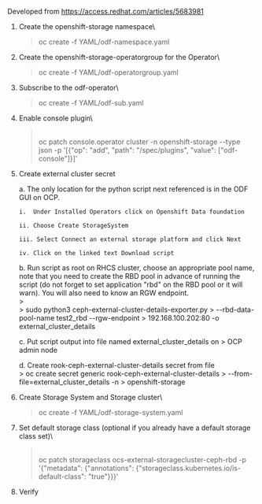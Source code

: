 Developed from <https://access.redhat.com/articles/5683981>

1.  Create the openshift-storage namespace\
    > oc create -f YAML/odf-namespace.yaml

2.  Create the openshift-storage-operatorgroup for the Operator\
    > oc create -f YAML/odf-operatorgroup.yaml

3.  Subscribe to the odf-operator\
    > oc create -f YAML/odf-sub.yaml

4.  Enable console plugin\
    > \
    > oc patch console.operator cluster -n openshift-storage \--type
    > json -p \'\[{\"op\": \"add\", \"path\": \"/spec/plugins\",
    > \"value\": \[\"odf-console\"\]}\]\'

5.  Create external cluster secret

    a.  The only location for the python script next referenced is in
        the ODF GUI on OCP.

        i.  Under Installed Operators click on Openshift Data foundation

        ii. Choose Create StorageSystem

        iii. Select Connect an external storage platform and click Next

        iv. Click on the linked text Download script

    b.  Run script as root on RHCS cluster, choose an appropriate pool
        name, note that you need to create the RBD pool in advance of
        running the script (do not forget to set application \"rbd\"
        on the RBD pool or it will warn). You will also need to know
        an RGW endpoint.\
        > \
        > sudo python3 ceph-external-cluster-details-exporter.py
        > \--rbd-data-pool-name test2_rbd \--rgw-endpoint
        > 192.168.100.202:80 -o external_cluster_details

    c.  Put script output into file named external_cluster_details on
        > OCP admin node

    d.  Create rook-ceph-external-cluster-details secret from file\
        > oc create secret generic rook-ceph-external-cluster-details
        > \--from-file=external_cluster_details -n
        > openshift-storage

6.  Create Storage System and Storage cluster\
    > oc create -f YAML/odf-storage-system.yaml

7.  Set default storage class (optional if you already have a default
    storage class set)\
    > \
    > oc patch storageclass ocs-external-storagecluster-ceph-rbd -p
    > \'{\"metadata\": {\"annotations\":
    > {\"storageclass.kubernetes.io/is-default-class\": \"true\"}}}\'

8.  Verify
